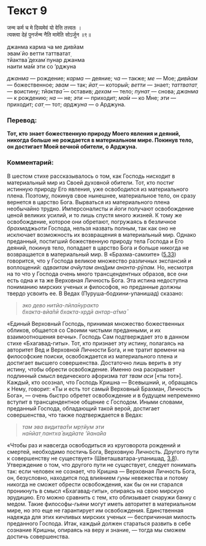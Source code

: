 # Текст 9

जन्म कर्म च मे दिव्यमेवं यो वेत्ति तत्त्वतः ।  
त्यक्त्वा देहं पुनर्जन्म नैति मामेति सोऽर्जुन ॥९॥

джанма карма ча ме дивйам  
эвам̇ йо ветти таттватат̣  
тйактва̄ дехам̇ пунар джанма  
наити ма̄м эти со ’рджуна

_джанма_ — рождение; _карма_ — деяние; _ча_ — также; _ме_ — Мое; _дивйам_ — божественное; _эвам_ — так; _йат̣_ — который; _ветти_ — знает; _таттватат̣_ — воистину; _тйактва̄_ — оставив; _дехам_ — тело; _пунат̣_ — снова; _джанма_ — к рождению; _на_ — не; _эти_ — приходит; _ма̄м_ — ко Мне; _эти_ — приходит; _сат̣_ — тот; _арджуна_ — о Арджуна.

### Перевод:

**Тот, кто знает божественную природу Моего явления и деяний, никогда больше не рождается в материальном мире. Покинув тело, он достигает Моей вечной обители, о Арджуна.**

### Комментарий:

В шестом стихе рассказывалось о том, как Господь нисходит в материальный мир из Своей духовной обители. Тот, кто постиг истинную природу Его явления, уже освободился из материального плена. Поэтому, покинув свое нынешнее, материальное тело, он сразу вернется в царство Бога. Вырваться из материального плена необычайно трудно. Имперсоналисты и _йоги_ получают освобождение ценой великих усилий, и то лишь спустя много жизней. К тому же освобождение, которое они обретают, погружаясь в безличное _брахмаджьоти_ Господа, нельзя назвать полным, так как оно не исключает возможность их возвращения в материальный мир. Однако преданный, постигший божественную природу тела Господа и Его деяний, покинув тело, попадает в царство Бога и больше никогда не возвращается в материальный мир. В «Брахма-самхите» ([5.33](#)) говорится, что у Господа великое множество различных экспансий и воплощений: _адваитам ачйутам ана̄дим ананта-рӯпам._ Но, несмотря на то что у Господа очень много трансцендентных образов, все они есть одна и та же Верховная Личность Бога. Эта истина недоступна пониманию мирских ученых и философов, но преданные должны твердо усвоить ее. В Ведах (Пуруша-бодхини-упанишад) сказано:

> _эко дево нитйа-лӣла̄нуракто  
> бхакта-вйа̄пӣ бхакта-хр̣дй антар-а̄тма̄_

«Единый Верховный Господь, принимая множество божественных обликов, общается со Своими чистыми преданными, и их взаимоотношения вечны». Господь Сам подтверждает это в данном стихе «Бхагавад-гиты». Тот, кто признает эту истину, полагаясь на авторитет Вед и Верховной Личности Бога, и не тратит времени на философские поиски, освобождается из материального плена и достигает высшего совершенства. Достаточно лишь верить в эту истину, чтобы обрести освобождение. Именно она раскрывает подлинный смысл ведического афоризма _тат твам аси_ [«ты тот»]. Каждый, кто осознал, что Господь Кришна — Всевышний, и, обращаясь к Нему, говорит: «Ты и есть тот самый Верховный Брахман, Личность Бога», — очень быстро обретет освобождение и в будущем непременно вступит в трансцендентное общение с Господом. Иными словами, преданный Господа, обладающий такой верой, достигает совершенства, что также подтверждается в Ведах:

> _там эва видитва̄ти мр̣тйум эти  
> на̄нйат̣ пантха̄ видйате ’йана̄йа_

«Чтобы раз и навсегда освободиться из круговорота рождений и смертей, необходимо постичь Бога, Верховную Личность. Другого пути к совершенству не существует» (Шветашватара-упанишад, [3.8](#)). Утверждение о том, что другого пути не существует, следует понимать так: если человек не сознает, что Кришна — Верховная Личность Бога, он, безусловно, находится под влиянием _гуны_ невежества и потому никогда не сможет обрести освобождения, как бы он ни старался проникнуть в смысл «Бхагавад-гиты», опираясь на свою мирскую эрудицию. Его можно сравнить с тем, кто облизывает снаружи банку с медом. Такие философы-_гьяни_ могут иметь авторитет в материальном мире, но это еще не гарантирует им освобождения. Единственная надежда для этих кичливых мирских ученых — беспричинная милость преданного Господа. Итак, каждый должен стараться развить в себе сознание Кришны, опираясь на веру и знание, — тогда мы сможем достичь совершенства.